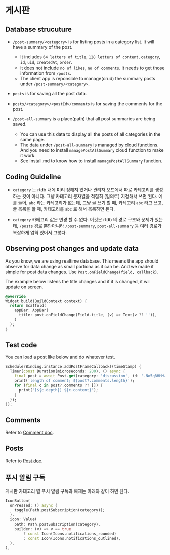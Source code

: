 # 게시판

## Database strucuture

- `/post-summary/<category>` is for listing posts in a category list. It will have a summary of the post.
    - It includes `64 letters of title`, `128 letters of content`, `category`, `id`, `uid`, `createdAt`, `order`.
    - it does not include `no of likes`, `no of comments`. It needs to get those information from `/posts`.
    - The client app is reponsible to manage(crud) the summary posts under `/post-summary/<category>`.
- `posts` is for saving all the post data.
- `posts/<category>/<postId>/comments` is for saving the comments for the post.

- `/post-all-summary` is a place(path) that all post summaries are being saved.
    - You can use this data to display all the posts of all categories in the same page.
    - The data under `/post-all-summary` is managed by cloud functions. And you need to install `managePostAllSummary` cloud function to make it work.
    - See install.md to know how to install `managePostAllSummary` function.

## Coding Guideline


- `category` 는 rtdb 내에 미리 정해져 있거나 관리자 모드에서 따로 카테고리를 생성하는 것이 아니다. 그냥 카테고리 문자열을 적절히 (임의로) 지정해서 쓰면 된다. 예를 들어, `abc` 라는 카테고리가 없는데, 그냥 글 쓰기 할 때, 카테고리 `abc` 라고 쓰고, 글 목록을 할 때, 카테고리를 `abc` 로 해서 목록하면 된다.

- `category` 카테고리 값은 변경 할 수 없다. 이것은 rtdb 의 경로 구조와 문제가 있는데, `/posts` 경로 뿐만아니라 `/post-summary`, `post-all-summary` 등 여러 경로가 복잡하게 얽혀 있어서 그렇다.





## Observing post changes and update data

As you know, we are using realtime database. This means the app should observe for data change as small portiona as it can be. And we made it simple for post data changes. Use `Post.onFieldChange(field, callback)`.

The example below listens the title changes and if it is changed, it wil update on screen.

```dart
@override
Widget build(BuildContext context) {
  return Scaffold(
    appBar: AppBar(
      title: post.onFieldChange(Field.title, (v) => Text(v ?? '')),
    )
  );
}
```

## Test code

You can load a post like below and do whatever test.

```dart
SchedulerBinding.instance.addPostFrameCallback((timeStamp) {
  Timer(const Duration(microseconds: 200), () async {
    final post = await Post.get(category: 'discussion', id: '-No5q8HHMw7ZDZSjR-Qu');
    print('length of comment; ${post?.comments.length}');
    for (final c in post?.comments ?? []) {
      print("[${c.depth}] ${c.content}");
    }
  });
});
```

## Comments

Refer to [Comment doc](comments.md).

## Posts

Refer to [Post doc](post.md).

## 푸시 알림 구독

게시판 카테고리 별 푸시 알림 구독과 해제는 아래와 같이 하면 된다.

```dart
IconButton(
  onPressed: () async {
    toggle(Path.postSubscription(category));
  },
  icon: Value(
    path: Path.postSubscription(category),
    builder: (v) => v == true
        ? const Icon(Icons.notifications_rounded)
        : const Icon(Icons.notifications_outlined),
  ),
),
```


